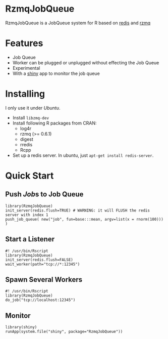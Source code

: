 # RzmqJobQueue

RzmqJobQueue is a JobQueue system for R based on [redis](http://redis.io/) and [rzmq](http://cran.r-project.org/web/packages/rzmq/index.html)

# Features

- Job Queue
- Worker can be plugged or unplugged without effecting the Job Queue
- Experimental
- With a [shiny](http://www.rstudio.com/shiny/) app to monitor the job queue

# Installing

I only use it under *Ubuntu*.

- Install `libzmq-dev`
- Install following R packages from CRAN:
    - log4r
    - rzmq (>= 0.6.1)
    - digest
    - rredis
    - Rcpp
- Set up a redis server. In ubuntu, just `apt-get install redis-server`.

# Quick Start

## Push *Job*s to Job Queue

```
library(RzmqJobQueue)
init_server(redis.flush=TRUE) # WARNING: it will FLUSH the redis server with index 1
push_job_queue( new("job", fun=base:::mean, argv=list(x = rnorm(100))) )
```

## Start a Listener

```
#! /usr/bin/Rscript
library(RzmqJobQueue)
init_server(redis.flush=FALSE)
wait_worker(path="tcp://*:12345")
```

## Spawn Several Workers

```
#! /usr/bin/Rscript
library(RzmqJobQueue)
do_job("tcp://localhost:12345")
```

## Monitor

```
library(shiny)
runApp(system.file("shiny", package="RzmqJobQueue"))
```